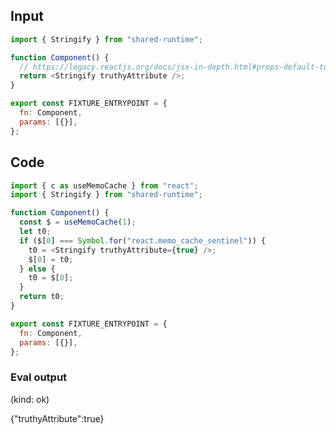 
## Input

```javascript
import { Stringify } from "shared-runtime";

function Component() {
  // https://legacy.reactjs.org/docs/jsx-in-depth.html#props-default-to-true
  return <Stringify truthyAttribute />;
}

export const FIXTURE_ENTRYPOINT = {
  fn: Component,
  params: [{}],
};

```

## Code

```javascript
import { c as useMemoCache } from "react";
import { Stringify } from "shared-runtime";

function Component() {
  const $ = useMemoCache(1);
  let t0;
  if ($[0] === Symbol.for("react.memo_cache_sentinel")) {
    t0 = <Stringify truthyAttribute={true} />;
    $[0] = t0;
  } else {
    t0 = $[0];
  }
  return t0;
}

export const FIXTURE_ENTRYPOINT = {
  fn: Component,
  params: [{}],
};

```
      
### Eval output
(kind: ok) <div>{"truthyAttribute":true}</div>